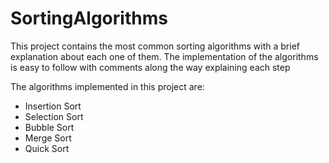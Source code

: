 # SortingAlgorithms

This project contains the most common sorting algorithms with a brief explanation about each one of them.
The implementation of the algorithms is easy to follow with comments along the way explaining each step

The algorithms implemented in this project are:
  * Insertion Sort
  * Selection Sort
  * Bubble Sort
  * Merge Sort
  * Quick Sort
